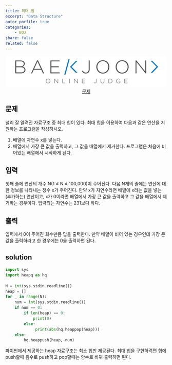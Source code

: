 ```yaml
---
title: 최대 힙
excerpt: "Data Structure"
autor_porfile: true
categories:
    - BOJ
share: false
related: false
---
```

<div><img src="../../assets/images/bojLogo.png"/></div>
<div align="center"><a href="https://www.acmicpc.net/problem/11279">문제</a></div>

## 문제
널리 잘 알려진 자료구조 중 최대 힙이 있다. 최대 힙을 이용하여 다음과 같은 연산을 지원하는 프로그램을 작성하시오.

1. 배열에 자연수 x를 넣는다.
2. 배열에서 가장 큰 값을 출력하고, 그 값을 배열에서 제거한다.
프로그램은 처음에 비어있는 배열에서 시작하게 된다.

## 입력
첫째 줄에 연산의 개수 N(1 ≤ N ≤ 100,000)이 주어진다. 다음 N개의 줄에는 연산에 대한 정보를 나타내는 정수 x가 주어진다. 만약 x가 자연수라면 배열에 x라는 값을 넣는(추가하는) 연산이고, x가 0이라면 배열에서 가장 큰 값을 출력하고 그 값을 배열에서 제거하는 경우이다. 입력되는 자연수는 231보다 작다.

## 출력
입력에서 0이 주어진 회수만큼 답을 출력한다. 만약 배열이 비어 있는 경우인데 가장 큰 값을 출력하라고 한 경우에는 0을 출력하면 된다.

## solution
~~~python
import sys
import heapq as hq

N = int(sys.stdin.readline())
heap = []
for _ in range(N):
    num = int(sys.stdin.readline())
    if num == 0:
        if len(heap) == 0:
            print(0)
        else:
             print(abs(hq.heappop(heap)))
    else:
        hq.heappush(heap,-num)
~~~

파이썬에서 제공하는 heap 자료구조는 최소 힙만 제공된다. 최대 힙을 구현하려면 힙에 push할때 음수로 push하고 pop할때는 양수로 바꿔 출력하면 된다.